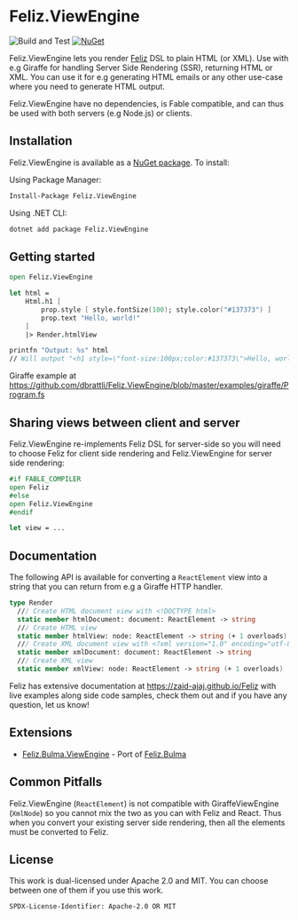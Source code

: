 # Feliz.ViewEngine

![Build and Test](https://github.com/dbrattli/Feliz.ViewEngine/workflows/Build%20and%20Test/badge.svg)
[![NuGet](https://img.shields.io/nuget/v/Feliz.ViewEngine.svg?maxAge=0&colorB=brightgreen)](https://www.nuget.org/packages/Feliz.ViewEngine)

Feliz.ViewEngine lets you render [Feliz](https://github.com/Zaid-Ajaj/Feliz) DSL to plain HTML (or XML). Use with e.g
Giraffe for handling Server Side Rendering (SSR), returning HTML or XML. You can use it for e.g generating HTML emails
or any other use-case where you need to generate HTML output.

Feliz.ViewEngine have no dependencies, is Fable compatible, and can thus be used with both servers (e.g Node.js) or
clients.

## Installation

Feliz.ViewEngine is available as a [NuGet package](https://www.nuget.org/packages/Feliz.ViewEngine/). To install:

Using Package Manager:
```sh
Install-Package Feliz.ViewEngine
```

Using .NET CLI:
```sh
dotnet add package Feliz.ViewEngine
```

## Getting started

```fs
open Feliz.ViewEngine

let html =
    Html.h1 [
        prop.style [ style.fontSize(100); style.color("#137373") ]
        prop.text "Hello, world!"
    ]
    |> Render.htmlView

printfn "Output: %s" html
// Will output "<h1 style=\"font-size:100px;color:#137373\">Hello, world!</h1>"
```

Giraffe example at https://github.com/dbrattli/Feliz.ViewEngine/blob/master/examples/giraffe/Program.fs

## Sharing views between client and server

Feliz.ViewEngine re-implements Feliz DSL for server-side so you will need to choose Feliz for client side rendering and
Feliz.ViewEngine for server side rendering:

```fs
#if FABLE_COMPILER
open Feliz
#else
open Feliz.ViewEngine
#endif

let view = ...
```

## Documentation

The following API is available for converting a `ReactElement` view into a string that you can return from e.g a Giraffe
HTTP handler.

```fs
type Render
  /// Create HTML document view with <!DOCTYPE html>
  static member htmlDocument: document: ReactElement -> string
  /// Create HTML view
  static member htmlView: node: ReactElement -> string (+ 1 overloads)
  /// Create XML document view with <?xml version="1.0" encoding="utf-8"?>
  static member xmlDocument: document: ReactElement -> string
  /// Create XML view
  static member xmlView: node: ReactElement -> string (+ 1 overloads)
```

Feliz has extensive documentation at https://zaid-ajaj.github.io/Feliz with live examples along side code samples, check
them out and if you have any question, let us know!

## Extensions

- [Feliz.Bulma.ViewEngine](https://www.nuget.org/packages/Feliz.Bulma.ViewEngine/) - Port of [Feliz.Bulma](https://github.com/Dzoukr/Feliz.Bulma)

## Common Pitfalls

Feliz.ViewEngine (`ReactElement`) is not compatible with GiraffeViewEngine (`XmlNode`) so you cannot mix the two as you
can with Feliz and React. Thus when you convert your existing server side rendering, then all the elements must be
converted to Feliz.

## License

This work is dual-licensed under Apache 2.0 and MIT. You can choose between one of them if you use this work.

`SPDX-License-Identifier: Apache-2.0 OR MIT`
